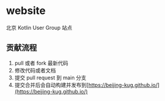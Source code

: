 # website
北京 Kotlin User Group 站点

## 贡献流程
1. pull 或者 fork 最新代码
2. 修改代码或者文档
3. 提交 pull request 到 main 分支
4. 提交合并后会自动构建并发布到[https://beijing-kug.github.io/](https://beijing-kug.github.io/)
